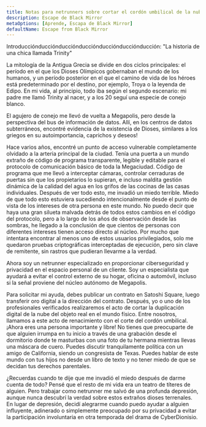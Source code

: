 ```yaml
---
title: Notas para netrunners sobre cortar el cordón umbilical de la nube, parte 1
description: Escape de Black Mirror
metaOptions: [Aprende, Escapa de Black Mirror]
defaultName: Escape from Black Mirror
---
```


<RoboAcademyText fWeight="500">
  Introducciónducciónducciónducciónducciónducciónducción: "La historia de una chica llamada Trinity"
</RoboAcademyText>

La mitología de la Antigua Grecia se divide en dos ciclos principales: el período en el que los Dioses Olímpicos gobernaban el mundo de los humanos, y un período posterior en el que el camino de vida de los héroes está predeterminado por el destino, por ejemplo, Troya o la leyenda de Edipo. En mi vida, al principio, todo iba según el segundo escenario: mi padre me llamó Trinity al nacer, y a los 20 seguí una especie de conejo blanco.

<LessonImages imageClasses="mb"  src='escape-from-black-mirror/Olympus_Troy_The_Tales_of_Oedipus.png' alt="Olympus Troy The Tales of Oedipus" />

El agujero de conejo me llevó de vuelta a Megapolis, pero desde la perspectiva del bus de información de datos. Allí, en los centros de datos subterráneos, encontré evidencia de la existencia de Dioses, similares a los griegos en su autoimportancia, caprichos y deseos!

<LessonImages imageClasses="mb"  src='escape-from-black-mirror/Gods-datacenter.png' alt="Gods datacenter" />

Hace varios años, encontré un punto de acceso vulnerable completamente olvidado a la arteria principal de la ciudad. Tenía una puerta a un mundo extraño de código de programa transparente, legible y editable para el protocolo de comunicación básico de toda la Megaciudad. Código de programa que me llevó a interceptar cámaras, controlar cerraduras de puertas sin que los propietarios lo supieran, e incluso maldita gestión dinámica de la calidad del agua en los grifos de las cocinas de las casas individuales. Después de ver todo esto, me invadió un miedo terrible. Miedo de que todo esto estuviera sucediendo intencionalmente desde el punto de vista de los intereses de otra persona en este mundo. No puedo decir que haya una gran silueta malvada detrás de todos estos cambios en el código del protocolo, pero a lo largo de los años de observación desde las sombras, he llegado a la conclusión de que cientos de personas con diferentes intereses tienen acceso directo al núcleo. Por mucho que intentara encontrar al menos uno de estos usuarios privilegiados, solo me quedaron pruebas criptográficas interceptadas de ejecución, pero sin clave de remitente, sin rastros que pudieran llevarme a la verdad.

<LessonImages imageClasses="mb"  src='escape-from-black-mirror/hacking.png' alt="Gods hackers stayed in circle" />


Ahora soy un netrunner especializado en proporcionar ciberseguridad y privacidad en el espacio personal de un cliente. Soy un especialista que ayudará a evitar el control externo de su hogar, oficina o automóvil, incluso si la señal proviene del núcleo autónomo de Megapolis.


<LessonImages imageClasses="mb"  src='escape-from-black-mirror/Trinnity.png' alt="Trinity in underground datacenter" />

Para solicitar mi ayuda, debes publicar un contrato en Satoshi Square, luego transferir oro digital a la dirección del contrato. Después, yo o uno de los profesionales verificados realizaremos el acto de cortar la duplicación digital de la nube del objeto real en el mundo físico. Entre nosotros, llamamos a este acto de renacimiento con el corte del cordón umbilical. ¡Ahora eres una persona importante y libre! No tienes que preocuparte de que alguien irrumpa en tu inicio a través de una grabación desde el dormitorio donde te masturbas con una foto de tu hermana mientras llevas una máscara de cuero. Puedes discutir tranquilamente política con un amigo de California, siendo un congresista de Texas. Puedes hablar de este mundo con tus hijos no desde un libro de texto y no tener miedo de que se decidan tus derechos parentales.

¿Recuerdas cuando te dije que me invadió el miedo después de darme cuenta de todo? Pensé que el resto de mi vida era un teatro de títeres de alguien. Pero trabajar como netrunner me salvó de una profunda depresión, aunque nunca descubrí la verdad sobre estos extraños dioses terrenales. En lugar de depresión, decidí alegrarme cuando puedo ayudar a alguien influyente, adinerado o simplemente preocupado por su privacidad a evitar la participación involuntaria en otra temporada del drama de CyberDionisio.